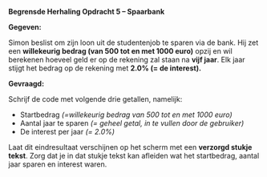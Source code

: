 **Begrensde Herhaling Opdracht 5 – Spaarbank**

**Gegeven:**

Simon beslist om zijn loon uit de studentenjob te sparen via de bank. Hij zet een **willekeurig bedrag (van 500 tot en met 1000 euro)** opzij en wil berekenen hoeveel geld er op de rekening zal staan na **vijf jaar**. Elk jaar stijgt het bedrag op de rekening met **2.0% (= de interest).**

**Gevraagd:**

Schrijf de code met volgende drie getallen, namelijk: 
* Startbedrag *(=willekeurig bedrag van 500 tot en met 1000 euro)* 
* Aantal jaar te sparen *(= geheel getal, in te vullen door de gebruiker)*
* De interest per jaar *(= 2.0%)* 

Laat dit eindresultaat verschijnen op het scherm met een **verzorgd stukje tekst**. Zorg dat je in dat stukje tekst kan afleiden wat het startbedrag, aantal jaar sparen en interest waren. 

